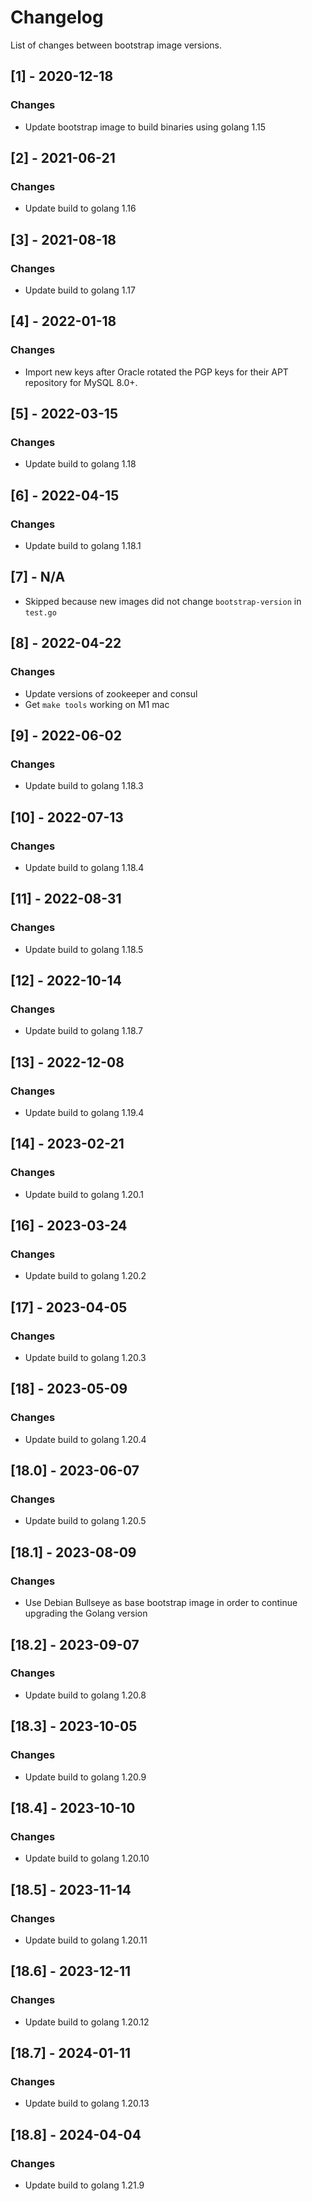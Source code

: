 # Changelog

List of changes between bootstrap image versions. 

## [1] - 2020-12-18
### Changes
- Update bootstrap image to build binaries using golang 1.15

## [2] - 2021-06-21
### Changes
- Update build to golang 1.16

## [3] - 2021-08-18
### Changes
- Update build to golang 1.17

## [4] - 2022-01-18
### Changes
- Import new keys after Oracle rotated the PGP keys for their APT repository for MySQL 8.0+.

## [5] - 2022-03-15
### Changes
- Update build to golang 1.18

## [6] - 2022-04-15
### Changes
- Update build to golang 1.18.1
 
## [7] - N/A
- Skipped because new images did not change `bootstrap-version` in `test.go`

## [8] - 2022-04-22
### Changes
- Update versions of zookeeper and consul
- Get `make tools` working on M1 mac

## [9] - 2022-06-02
### Changes
- Update build to golang 1.18.3

## [10] - 2022-07-13
### Changes
- Update build to golang 1.18.4

## [11] - 2022-08-31
### Changes
- Update build to golang 1.18.5

## [12] - 2022-10-14
### Changes
- Update build to golang 1.18.7

## [13] - 2022-12-08
### Changes
- Update build to golang 1.19.4

## [14] - 2023-02-21
### Changes
- Update build to golang 1.20.1

## [16] - 2023-03-24
### Changes
- Update build to golang 1.20.2

## [17] - 2023-04-05
### Changes
- Update build to golang 1.20.3

## [18] - 2023-05-09
### Changes
- Update build to golang 1.20.4

## [18.0] - 2023-06-07
### Changes
- Update build to golang 1.20.5

## [18.1] - 2023-08-09
### Changes
- Use Debian Bullseye as base bootstrap image in order to continue upgrading the Golang version

## [18.2] - 2023-09-07
### Changes
- Update build to golang 1.20.8

## [18.3] - 2023-10-05
### Changes
- Update build to golang 1.20.9

## [18.4] - 2023-10-10
### Changes
- Update build to golang 1.20.10

## [18.5] - 2023-11-14
### Changes
- Update build to golang 1.20.11

## [18.6] - 2023-12-11
### Changes
- Update build to golang 1.20.12

## [18.7] - 2024-01-11
### Changes
- Update build to golang 1.20.13

## [18.8] - 2024-04-04
### Changes
- Update build to golang 1.21.9